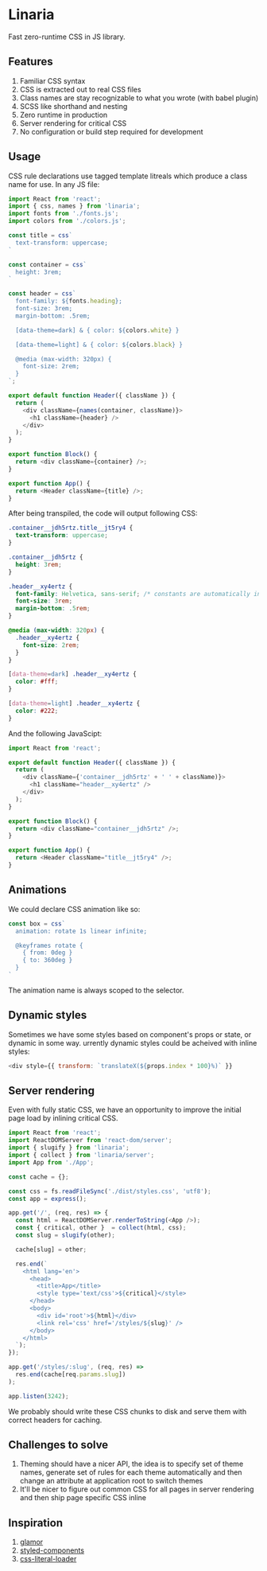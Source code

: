 # Linaria

Fast zero-runtime CSS in JS library.


## Features

1. Familiar CSS syntax
1. CSS is extracted out to real CSS files
1. Class names are stay recognizable to what you wrote (with babel plugin)
1. SCSS like shorthand and nesting
1. Zero runtime in production
1. Server rendering for critical CSS
1. No configuration or build step required for development


## Usage

CSS rule declarations use tagged template litreals which produce a class name for use. In any JS file:

```js
import React from 'react';
import { css, names } from 'linaria';
import fonts from './fonts.js';
import colors from './colors.js';

const title = css`
  text-transform: uppercase;
`

const container = css`
  height: 3rem;
`

const header = css`
  font-family: ${fonts.heading};
  font-size: 3rem;
  margin-bottom: .5rem;

  [data-theme=dark] & { color: ${colors.white} }

  [data-theme=light] & { color: ${colors.black} }

  @media (max-width: 320px) {
    font-size: 2rem;
  }
`;

export default function Header({ className }) {
  return (
    <div className={names(container, className)}>
      <h1 className={header} />
    </div>
  );
}

export function Block() {
  return <div className={container} />;
}

export function App() {
  return <Header className={title} />;
}
```

After being transpiled, the code will output following CSS:


```css
.container__jdh5rtz.title__jt5ry4 {
  text-transform: uppercase;
}

.container__jdh5rtz {
  height: 3rem;
}

.header__xy4ertz {
  font-family: Helvetica, sans-serif; /* constants are automatically inlined */
  font-size: 3rem;
  margin-bottom: .5rem;
}

@media (max-width: 320px) {
  .header__xy4ertz {
    font-size: 2rem;
  }
}

[data-theme=dark] .header__xy4ertz {
  color: #fff;
}

[data-theme=light] .header__xy4ertz {
  color: #222;
}
```

And the following JavaScipt:

```js
import React from 'react';

export default function Header({ className }) {
  return (
    <div className={'container__jdh5rtz' + ' ' + className)}>
      <h1 className="header__xy4ertz" />
    </div>
  );
}

export function Block() {
  return <div className="container__jdh5rtz" />;
}

export function App() {
  return <Header className="title__jt5ry4" />;
}
```


## Animations

We could declare CSS animation like so:

```js
const box = css`
  animation: rotate 1s linear infinite;

  @keyframes rotate {
    { from: 0deg }
    { to: 360deg }
  }
`
```

The animation name is always scoped to the selector.


## Dynamic styles

Sometimes we have some styles based on component's props or state, or dynamic in some way. urrently dynamic styles could be acheived with inline styles:

```js
<div style={{ transform: `translateX(${props.index * 100}%)` }}
```


## Server rendering

Even with fully static CSS, we have an opportunity to improve the initial page load by inlining critical CSS.

```js
import React from 'react';
import ReactDOMServer from 'react-dom/server';
import { slugify } from 'linaria';
import { collect } from 'linaria/server';
import App from './App';

const cache = {};

const css = fs.readFileSync('./dist/styles.css', 'utf8');
const app = express();

app.get('/', (req, res) => {
  const html = ReactDOMServer.renderToString(<App />);
  const { critical, other }  = collect(html, css);
  const slug = slugify(other);

  cache[slug] = other;

  res.end(`
    <html lang='en'>
      <head>
        <title>App</title>
        <style type='text/css'>${critical}</style>
      </head>
      <body>
        <div id='root'>${html}</div>
        <link rel='css' href='/styles/${slug}' />
      </body>
    </html>
  `);
});

app.get('/styles/:slug', (req, res) =>
  res.end(cache[req.params.slug])
);

app.listen(3242);
```

We probably should write these CSS chunks to disk and serve them with correct headers for caching.


## Challenges to solve

1. Theming should have a nicer API, the idea is to specify set of theme names, generate set of rules for each theme automatically and then change an attribute at application root to switch themes
1. It'll be nicer to figure out common CSS for all pages in server rendering and then ship page specific CSS inline


## Inspiration

1. [glamor](https://github.com/threepointone/glamor)
1. [styled-components](https://github.com/styled-components/styled-components)
1. [css-literal-loader](https://github.com/4Catalyzer/css-literal-loader)
